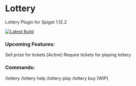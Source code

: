 # Lottery
Lottery Plugin for Spigot 1.12.2

[![Latest Build](https://travis-ci.org/Orion31Dev/Lottery.png?branch=master)](https://travis-ci.org/Orion31Dev/Lottery)

### Upcoming Features:
Sell prize for tickets [Active]
Require tickets for playing lottery

### Commands: 
/lottery 
/lottery help
/lottery play
/lottery buy [WIP]

